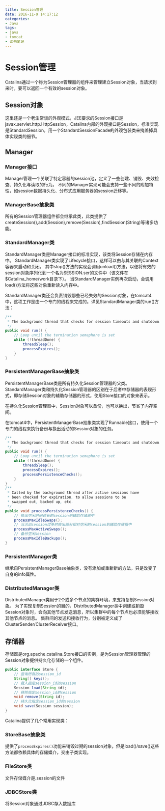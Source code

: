 ```yaml
---
title: Session管理
date: 2016-11-9 14:17:12
categories: 
- Java
tags:
- java
- tomcat
- 读书笔记
---
```


# Session管理

Catalina通过一个称为Session管理器的组件来管理建立Session对象，当请求到来时，要可以返回一个有效的session对象。

## Session对象

这里还是一个老生常谈的外观模式，JEE要求的Session接口是javax.servlet.http.HttpSession，Catalina内部的外观接口是Session，标准实现是StandardSession，用一个StandardSessionFacade的外观包装类来掩盖掉具体实现类的细节。

## Manager

### Manager接口

Manager管理一个关联了特定容器的session池，定义了一些创建、销毁、失效检查、持久化与读取的行为。
不同的Manager实现可能会支持一些不同的附加特性，如session数据持久化、分布式应用服务器的session迁移等。

### ManagerBase抽象类

所有的Session管理器组件都会继承此类，此类提供了createSession(),add(Session),remove(Session),findSession(String)等诸多功能。

### StandardManager类

StandardManager类是Manager接口的标准实现，该类将Session存储在内存中。
StandardManager类实现了Lifecycle接口，这样可以由与其关联的Context容器来启动和关闭。
其中stop()方法的实现会调用unload()方法，以便将有效的session对象序列化到一个名为SESSION.ser的文件中（该文件在$Catalina_home/work目录下）。
当StandardManager实例再次启动，会调用load()方法将这些对象重新读入内存中。

StandardManager类还会负责销毁那些已经失效的Session对象，在tomcat4中，这项工作是由一个专门的线程来完成的。详见StandardManager类的run()方法：
```java
/**
 * The background thread that checks for session timeouts and shutdown.
 */
public void run() {
    // Loop until the termination semaphore is set
    while (!threadDone) {
        threadSleep();
        processExpires();
    }
}
```

### PersistentManagerBase抽象类

PersistentManagerBase类是所有持久化Session管理器的父类。
StandardManager类和持久化Session管理器的区别在于后者中存储器的表现形式，即存储Session对象的辅助存储器的形式，使用Store接口的对象来表示。

在持久化Session管理器中，Session对象可以备份，也可以换出，节省了内存空间。

在tomcat4中，PersistentManagerBase抽象类实现了Runnable接口，使用一个专门的线程来执行备份与换出活动的Session对象的任务。
```java
/**
 * The background thread that checks for session timeouts and shutdown.
 */
public void run() {
    // Loop until the termination semaphore is set
    while (!threadDone) {
        threadSleep();
        processExpires();
        processPersistenceChecks();
    }
}
/**
 * Called by the background thread after active sessions have
 * been checked for expiration, to allow sessions to be
 * swapped out, backed up, etc.
 */
public void processPersistenceChecks() {
    // 换出空闲时间过长的session到辅助存储器中
    processMaxIdleSwaps();
    // 当活动session过多时换出部分相对空闲的session到辅助存储器中
    processMaxActiveSwaps();
    // 备份空闲session
    processMaxIdleBackups();
}
```

### PersistentManager类

继承自PersistentManagerBase抽象类，没有添加或重新新的方法，只是改变了自身的info属性。

### DistributedManager类

DistributedManager类用于2个或多个节点的集群环境，来支持复制Session对象。
为了实现复制Session的目的，DistributedManager类中创建或销毁Session对象时，会向其他节点发送消息，所以集群中的每个节点也必须能够接收其他节点的消息。
集群间的发送和接收行为，分别被定义成了ClusterSender/ClusterReceiver接口。

## 存储器

存储器是org.apache.catalina.Store接口的实例，是为Session管理器管理的Session对象提供持久化存储的一个组件。

```java
public interface Store {
    // 查询所有的session_id
    String[] keys();
    // 载入指定session_id的session
    Session load(String id);
    // 移除指定session_id的session
    void remove(String id);
    // 持久化指定session_id的session
    void save(Session session);
}
```

Catalina提供了几个常用实现类：

### StoreBase抽象类

提供了`processExpires()`功能来销毁过期的session对象，但是load()/save()这些方法都依赖具体的存储媒介，交由子类实现。
    
### FileStore类
    
文件存储媒介是.session的文件

### JDBCStore类

将Session对象通过JDBC存入数据库
